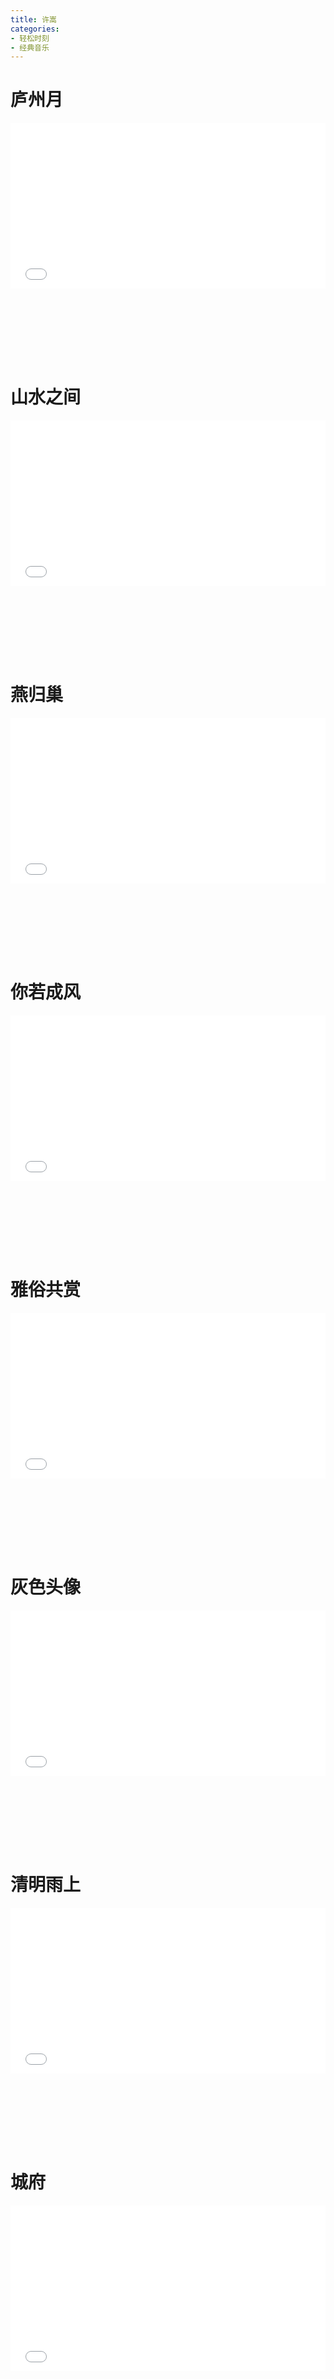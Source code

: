 ```yaml
---
title: 许嵩
categories: 
- 轻松时刻
- 经典音乐
---
```


# 庐州月

<div style="position: relative; width: 100%; height: 0; padding-bottom: 75%;">
<iframe src="//player.bilibili.com/player.html?aid=32727334&bvid=BV1aW411S7C2&cid=57276190&page=1&high_quality=1&danmaku=0" scrolling="no" border="0" frameborder="no" framespacing="0" allowfullscreen="true" style="position: absolute; width: 100%; height: 70%; Left: 0; top: 0;"></iframe></div>

# 山水之间

<div style="position: relative; width: 100%; height: 0; padding-bottom: 75%;">
<iframe src="//player.bilibili.com/player.html?aid=551483234&bvid=BV1bi4y1f7dH&cid=504853624&page=1&high_quality=1&danmaku=0" scrolling="no" border="0" frameborder="no" framespacing="0" allowfullscreen="true" style="position: absolute; width: 100%; height: 70%; Left: 0; top: 0;"></iframe></div>

# 燕归巢

<div style="position: relative; width: 100%; height: 0; padding-bottom: 75%;">
<iframe src="//player.bilibili.com/player.html?aid=295158049&bvid=BV11F411B7Sv&cid=469811521&page=1&high_quality=1&danmaku=0" scrolling="no" border="0" frameborder="no" framespacing="0" allowfullscreen="true" style="position: absolute; width: 100%; height: 70%; Left: 0; top: 0;"></iframe></div>

# 你若成风

<div style="position: relative; width: 100%; height: 0; padding-bottom: 75%;">
<iframe src="//player.bilibili.com/player.html?aid=290397402&bvid=BV1Mf4y1W7No&cid=333070044&page=1&high_quality=1&danmaku=0" scrolling="no" border="0" frameborder="no" framespacing="0" allowfullscreen="true" style="position: absolute; width: 100%; height: 70%; Left: 0; top: 0;"></iframe></div>

# 雅俗共赏

<div style="position: relative; width: 100%; height: 0; padding-bottom: 75%;">
<iframe src="//player.bilibili.com/player.html?aid=16879196&bvid=BV1dW411a7oD&cid=27574532&page=1&high_quality=1&danmaku=0" scrolling="no" border="0" frameborder="no" framespacing="0" allowfullscreen="true" style="position: absolute; width: 100%; height: 70%; Left: 0; top: 0;"></iframe></div>

# 灰色头像

<div style="position: relative; width: 100%; height: 0; padding-bottom: 75%;">
<iframe src="//player.bilibili.com/player.html?aid=637400335&bvid=BV1tb4y1p7bY&cid=553537202&page=1&high_quality=1&danmaku=0" scrolling="no" border="0" frameborder="no" framespacing="0" allowfullscreen="true" style="position: absolute; width: 100%; height: 70%; Left: 0; top: 0;"></iframe></div>

# 清明雨上

<div style="position: relative; width: 100%; height: 0; padding-bottom: 75%;">
<iframe src="//player.bilibili.com/player.html?aid=640499927&bvid=BV1JY4y1H7vP&cid=567283685&page=1&high_quality=1&danmaku=0" scrolling="no" border="0" frameborder="no" framespacing="0" allowfullscreen="true" style="position: absolute; width: 100%; height: 70%; Left: 0; top: 0;"></iframe></div>

# 城府

<div style="position: relative; width: 100%; height: 0; padding-bottom: 75%;">
<iframe src="//player.bilibili.com/player.html?aid=806008780&bvid=BV1534y1S7B2&cid=423019457&page=1&high_quality=1&danmaku=0" scrolling="no" border="0" frameborder="no" framespacing="0" allowfullscreen="true" style="position: absolute; width: 100%; height: 70%; Left: 0; top: 0;"></iframe></div>

# 多余的解释

<div style="position: relative; width: 100%; height: 0; padding-bottom: 75%;">
<iframe src="//player.bilibili.com/player.html?aid=56490932&bvid=BV1y4411u72k&cid=98705663&page=1&high_quality=1&danmaku=0" scrolling="no" border="0" frameborder="no" framespacing="0" allowfullscreen="true" style="position: absolute; width: 100%; height: 70%; Left: 0; top: 0;"></iframe></div>

# 素颜

<div style="position: relative; width: 100%; height: 0; padding-bottom: 75%;">
<iframe src="//player.bilibili.com/player.html?aid=805963464&bvid=BV1c34y1S7gt&cid=421907250&page=1&high_quality=1&danmaku=0" scrolling="no" border="0" frameborder="no" framespacing="0" allowfullscreen="true" style="position: absolute; width: 100%; height: 70%; Left: 0; top: 0;"></iframe></div>

# 惊鸿一面

<div style="position: relative; width: 100%; height: 0; padding-bottom: 75%;">
<iframe src="//player.bilibili.com/player.html?aid=502004194&bvid=BV1UN41197N3&cid=463399842&page=1&high_quality=1&danmaku=0" scrolling="no" border="0" frameborder="no" framespacing="0" allowfullscreen="true" style="position: absolute; width: 100%; height: 70%; Left: 0; top: 0;"></iframe></div>

# 想象之中

<div style="position: relative; width: 100%; height: 0; padding-bottom: 75%;">
<iframe src="//player.bilibili.com/player.html?aid=16874612&bvid=BV1yW411a7QT&cid=27567213&page=1&high_quality=1&danmaku=0" scrolling="no" border="0" frameborder="no" framespacing="0" allowfullscreen="true" style="position: absolute; width: 100%; height: 70%; Left: 0; top: 0;"></iframe></div>

# 半城烟沙

<div style="position: relative; width: 100%; height: 0; padding-bottom: 75%;">
<iframe src="//player.bilibili.com/player.html?aid=8775745&bvid=BV1ax411y76Y&cid=14471222&page=1&high_quality=1&danmaku=0" scrolling="no" border="0" frameborder="no" framespacing="0" allowfullscreen="true" style="position: absolute; width: 100%; height: 70%; Left: 0; top: 0;"></iframe></div>

# 玫瑰花的葬礼

<div style="position: relative; width: 100%; height: 0; padding-bottom: 75%;">
<iframe src="//player.bilibili.com/player.html?aid=26859553&bvid=BV1Ys411J7fs&cid=46236762&page=1&high_quality=1&danmaku=0" scrolling="no" border="0" frameborder="no" framespacing="0" allowfullscreen="true" style="position: absolute; width: 100%; height: 70%; Left: 0; top: 0;"></iframe></div>

# 有何不可

<div style="position: relative; width: 100%; height: 0; padding-bottom: 75%;">
<iframe src="//player.bilibili.com/player.html?aid=509001166&bvid=BV1fu41197Wy&cid=507700168&page=1&high_quality=1&danmaku=0" scrolling="no" border="0" frameborder="no" framespacing="0" allowfullscreen="true" style="position: absolute; width: 100%; height: 70%; Left: 0; top: 0;"></iframe></div>

# 如果当时

<div style="position: relative; width: 100%; height: 0; padding-bottom: 75%;">
<iframe src="//player.bilibili.com/player.html?aid=100459546&bvid=BV1k7411U7C7&cid=171322826&page=1&high_quality=1&danmaku=0" scrolling="no" border="0" frameborder="no" framespacing="0" allowfullscreen="true" style="position: absolute; width: 100%; height: 70%; Left: 0; top: 0;"></iframe></div>

# 断桥残雪

<div style="position: relative; width: 100%; height: 0; padding-bottom: 75%;">
<iframe src="//player.bilibili.com/player.html?aid=30675848&bvid=BV1FW411f7hU&cid=53546541&page=1&high_quality=1&danmaku=0" scrolling="no" border="0" frameborder="no" framespacing="0" allowfullscreen="true" style="position: absolute; width: 100%; height: 70%; Left: 0; top: 0;"></iframe></div>